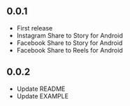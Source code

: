 ## 0.0.1

* First release
* Instagram Share to Story for Android
* Facebook Share to Story for Android
* Facebook Share to Reels for Android

## 0.0.2

* Update README
* Update EXAMPLE
